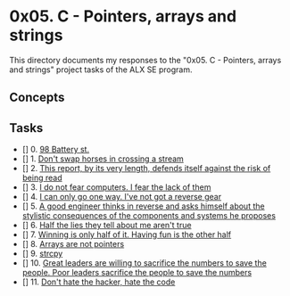# 0x05. C - Pointers, arrays and strings
This directory documents my responses to the "0x05. C - Pointers, arrays and strings" project tasks of the ALX SE program. 

## Concepts

## Tasks
- [] 0. [98 Battery st.]()
- [] 1. [ Don't swap horses in crossing a stream]()
- [] 2. [This report, by its very length, defends itself against the risk of being read]()
- [] 3. [I do not fear computers. I fear the lack of them]()
- [] 4. [I can only go one way. I've not got a reverse gear]()
- [] 5. [A good engineer thinks in reverse and asks himself about the stylistic consequences of the components and systems he proposes]()
- [] 6. [Half the lies they tell about me aren't true]()
- [] 7. [Winning is only half of it. Having fun is the other half]()
- [] 8. [Arrays are not pointers]()
- [] 9. [strcpy]()
- [] 10. [Great leaders are willing to sacrifice the numbers to save the people. Poor leaders sacrifice the people to save the numbers]()
- [] 11. [Don't hate the hacker, hate the code]()

